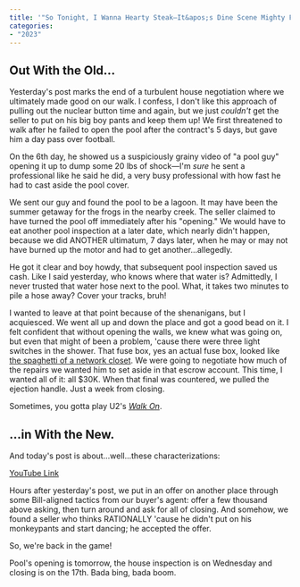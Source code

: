 ```yaml
---
title: '"So Tonight, I Wanna Hearty Steak—It&apos;s Dine Scene Mighty Fine!"'
categories:
- "2023"
---
```


## Out With the Old...

Yesterday's post marks the end of a turbulent house negotiation where we ultimately made good on our walk.  I confess, I don't like this approach of pulling out the nuclear button time and again, but we just *couldn't* get the seller to put on his big boy pants and keep them up!  We first threatened to walk after he failed to open the pool after the contract's 5 days, but gave him a day pass over football.  

On the 6th day, he showed us a suspiciously grainy video of "a pool guy" opening it up to dump some 20 lbs of shock—I'm *sure* he sent a professional like he said he did, a very busy professional with how fast he had to cast aside the pool cover.  

We sent our guy and found the pool to be a lagoon.  It may have been the summer getaway for the frogs in the nearby creek.  The seller claimed to have turned the pool off immediately after his "opening."  We would have to eat another pool inspection at a later date, which nearly didn't happen, because we did ANOTHER ultimatum, 7 days later, when he may or may not have burned up the motor and had to get another...allegedly.  

He got it clear and boy howdy, that subsequent pool inspection saved us cash.  Like I said yesterday, who knows where that water is?  Admittedly, I never trusted that water hose next to the pool.  What, it takes two minutes to pile a hose away?  Cover your tracks, bruh!  

I wanted to leave at that point because of the shenanigans, but I acquiesced.  We went all up and down the place and got a good bead on it. I felt confident that without opening the walls, we knew what was going on, but even that might of been a problem, 'cause there were three light switches in the shower. That fuse box, yes an actual fuse box, looked like [the spaghetti of a network closet](https://www.youtube.com/watch?v=HI_qtuprkuM).  We were going to negotiate how much of the repairs we wanted him to set aside in that escrow account.  This time, I wanted all of it:  all $30K.  When that final was countered, we pulled the ejection handle. Just a week from closing.

Sometimes, you gotta play U2's [*Walk On*](https://music.youtube.com/watch?v=P3iMWI7wN1w&feature=share).

## ...in With the New.

And today's post is about...well...these characterizations:

[YouTube Link](https://www.youtube.com/watch?v=_Ly7dIiL6jU)

Hours after yesterday's post, we put in an offer on another place through some Bill-aligned tactics from our buyer's agent: offer a few thousand above asking, then turn around and ask for all of closing.  And somehow, we found a seller who thinks RATIONALLY 'cause he didn't put on his monkeypants and start dancing; he accepted the offer.  

So, we're back in the game!

Pool's opening is tomorrow, the house inspection is on Wednesday and closing is on the 17th. Bada bing, bada boom.
